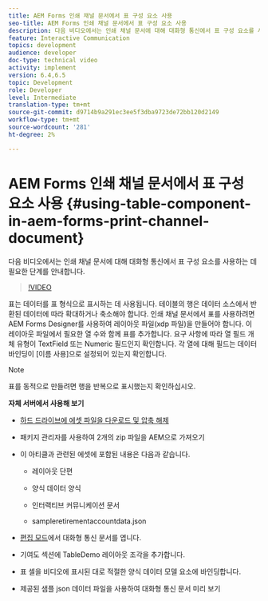 ```yaml
---
title: AEM Forms 인쇄 채널 문서에서 표 구성 요소 사용
seo-title: AEM Forms 인쇄 채널 문서에서 표 구성 요소 사용
description: 다음 비디오에서는 인쇄 채널 문서에 대해 대화형 통신에서 표 구성 요소를 사용하는 데 필요한 단계를 안내합니다.
feature: Interactive Communication
topics: development
audience: developer
doc-type: technical video
activity: implement
version: 6.4,6.5
topic: Development
role: Developer
level: Intermediate
translation-type: tm+mt
source-git-commit: d9714b9a291ec3ee5f3dba9723de72bb120d2149
workflow-type: tm+mt
source-wordcount: '281'
ht-degree: 2%

---
```



# AEM Forms 인쇄 채널 문서에서 표 구성 요소 사용 {#using-table-component-in-aem-forms-print-channel-document}

다음 비디오에서는 인쇄 채널 문서에 대해 대화형 통신에서 표 구성 요소를 사용하는 데 필요한 단계를 안내합니다.

>[!VIDEO](https://video.tv.adobe.com/v/27769?quality=9&learn=on)

표는 데이터를 표 형식으로 표시하는 데 사용됩니다. 테이블의 행은 데이터 소스에서 반환된 데이터에 따라 확대하거나 축소해야 합니다. 인쇄 채널 문서에서 표를 사용하려면 AEM Forms Designer를 사용하여 레이아웃 파일(xdp 파일)을 만들어야 합니다. 이 레이아웃 파일에서 필요한 열 수와 함께 표를 추가합니다. 요구 사항에 따라 열 필드 개체 유형이 TextField 또는 Numeric 필드인지 확인합니다. 각 열에 대해 필드는 데이터 바인딩이 [이름 사용]으로 설정되어 있는지 확인합니다.

>[!NOTE]
>
>표를 동적으로 만들려면 행을 반복으로 표시했는지 확인하십시오.

**자체 서버에서 사용해 보기**

* [하드 드라이브에 에셋 파일을 다운로드 및 압축 해제](assets/usingtablesinprintchannel.zip)

* 패키지 관리자를 사용하여 2개의 zip 파일을 AEM으로 가져오기

* 이 아티클과 관련된 에셋에 포함된 내용은 다음과 같습니다.

   * 레이아웃 단편

   * 양식 데이터 양식

   * 인터랙티브 커뮤니케이션 문서
   * sampleretirementaccountdata.json

* [편집 모드](http://localhost:4502/editor.html/content/forms/af/401kstatement/tablesinprintdocument/channels/print.html)에서 대화형 통신 문서를 엽니다.

* 기여도 섹션에 TableDemo 레이아웃 조각을 추가합니다.
* 표 셀을 비디오에 표시된 대로 적절한 양식 데이터 모델 요소에 바인딩합니다.

* 제공된 샘플 json 데이터 파일을 사용하여 대화형 통신 문서 미리 보기

